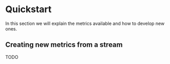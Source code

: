 # Quickstart

In this section we will explain the metrics available and how to develop new ones.

## Creating new metrics from a stream
TODO
